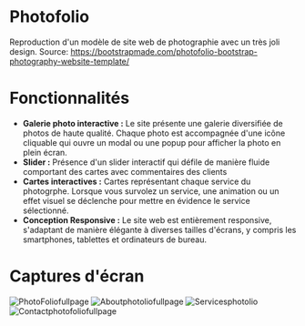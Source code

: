 # Photofolio
Reproduction d'un modèle de site web de photographie avec un très joli design. Source: https://bootstrapmade.com/photofolio-bootstrap-photography-website-template/

# Fonctionnalités
- **Galerie photo interactive :** Le site présente une galerie diversifiée de photos de haute qualité. Chaque photo est accompagnée d'une icône cliquable qui ouvre un modal ou une popup pour afficher la photo en plein écran.
- **Slider :** Présence d'un slider interactif qui défile de manière fluide comportant des cartes avec commentaires des clients
- **Cartes interactives :** Cartes représentant chaque service du photogrphe. Lorsque vous survolez un service, une animation ou un effet visuel se déclenche pour mettre en évidence le service sélectionné.
- **Conception Responsive :** Le site web est entièrement responsive, s'adaptant de manière élégante à diverses tailles d'écrans, y compris les smartphones, tablettes et ordinateurs de bureau.

# Captures d'écran
![PhotoFoliofullpage](https://github.com/mnkhanae/Photofolio/assets/126266227/f25a8223-2d31-4585-b867-418ae47759ae)
![Aboutphotoliofullpage](https://github.com/mnkhanae/Photofolio/assets/126266227/bdc2eee1-70d8-4784-9e5e-82c6d3aea78b)
![Servicesphotolio](https://github.com/mnkhanae/Photofolio/assets/126266227/9ca55824-ff45-4219-9b45-02e10ee23ebc)
![Contactphotofoliofullpage](https://github.com/mnkhanae/Photofolio/assets/126266227/7aa984ee-34cf-473f-9665-afc4ad3e8fd2)



